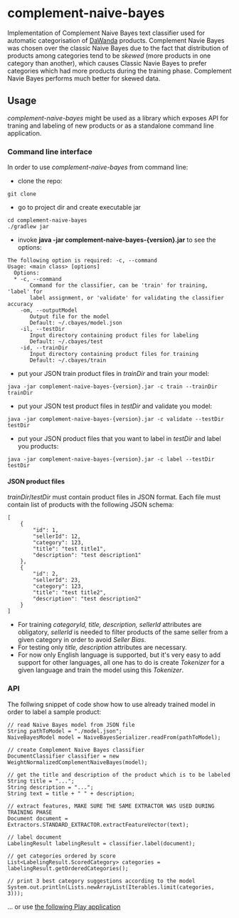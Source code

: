 complement-naive-bayes
======================

Implementation of Complement Naive Bayes text classifier used for automatic categorisation of [DaWanda](http://dawanda.com) products.
Complement Navie Bayes was chosen over the classic Naive Bayes due to the fact that distribution of products among
categories tend to be _skewed_ (more products in one category than another), which causes Classic Navie Bayes to
prefer categories which had more products during the training phase. Complement Navie Bayes performs much better
for skewed data.

## Usage
*complement-naive-bayes* might be used as a library which exposes API for traning and labeling of new products 
or as a standalone command line application.
### Command line interface
In order to use *complement-naive-bayes* from command line:
* clone the repo:
```
git clone 
```
* go to project dir and create executable jar
```
cd complement-naive-bayes
./gradlew jar
```
* invoke **java -jar complement-naive-bayes-{version}.jar** to see the options:
```
The following option is required: -c, --command
Usage: <main class> [options]
  Options:
  * -c, --command
       Command for the classifier, can be 'train' for training, 'label' for
       label assignment, or 'validate' for validating the classifier accuracy
    -om, --outputModel
       Output file for the model
       Default: ~/.cbayes/model.json
    -il, --testDir
       Input directory containing product files for labeling
       Default: ~/.cbayes/test
    -id, --trainDir
       Input directory containing product files for training
       Default: ~/.cbayes/train
```
* put your JSON train product files in _trainDir_ and train your model:
```
java -jar complement-naive-bayes-{version}.jar -c train --trainDir trainDir
```
* put your JSON test product files in _testDir_ and validate you model:
```
java -jar complement-naive-bayes-{version}.jar -c validate --testDir testDir
```
* put your JSON product files that you want to label in _testDir_ and label you products:
```
java -jar complement-naive-bayes-{version}.jar -c label --testDir testDir
```
#### JSON product files
*trainDir*/*testDir* must contain product files in JSON format. Each file must contain list of products with
the following JSON schema:
```
[
    {
        "id": 1,
        "sellerId": 12,
        "category": 123,
        "title": "test title1",
        "description": "test description1"
    },
    {
        "id": 2,
        "sellerId": 23,
        "category": 123,
        "title": "test title2",
        "description": "test description2"
    }
]
```
* For training _categoryId, title, description, sellerId_ attributes are obligatory, _sellerId_ is needed to filter
products of the same seller from a given category in order to avoid _Seller Bias_.
* For testing only _title, description_ attributes are necessary.
* For now only English language is supported, but it's very easy to add support for other languages, all one has
to do is create _Tokenizer_ for a given language and train the model using this _Tokenizer_.

### API
The follwing snippet of code show how to use already trained model in order to label a sample product:
```
// read Naive Bayes model from JSON file
String pathToModel = "./model.json";
NaiveBayesModel model = NaiveBayesSerializer.readFrom(pathToModel);

// create Complement Naive Bayes classifier
DocumentClassifier classifier = new WeightNormalizedComplementNaiveBayes(model);

// get the title and description of the product which is to be labeled
String title = "...";
String description = "...";
String text = title + " " + description;

// extract features, MAKE SURE THE SAME EXTRACTOR WAS USED DURING TRAINING PHASE
Document document = Extractors.STANDARD_EXTRACTOR.extractFeatureVector(text);

// label document
LabelingResult labelingResult = classifier.label(document);

// get categories ordered by score
List<LabelingResult.ScoredCategory> categories = labelingResult.getOrderedCategories();

// print 3 best category suggestions according to the model
System.out.println(Lists.newArrayList(Iterables.limit(categories, 3)));
```
... or use [the following Play application](https://bitbucket.org/lfundaro/classifier-services)
